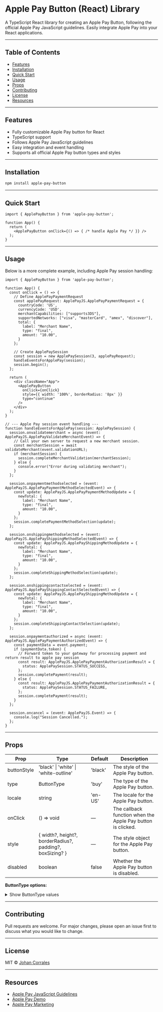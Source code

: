 # Apple Pay Button (React) Library

A TypeScript React library for creating an Apple Pay Button, following the official Apple Pay JavaScript guidelines. Easily integrate Apple Pay into your React applications.

---

## Table of Contents
- [Features](#features)
- [Installation](#installation)
- [Quick Start](#quick-start)
- [Usage](#usage)
- [Props](#props)
- [Contributing](#contributing)
- [License](#license)
- [Resources](#resources)

---

## Features
- Fully customizable Apple Pay button for React
- TypeScript support
- Follows Apple Pay JavaScript guidelines
- Easy integration and event handling
- Supports all official Apple Pay button types and styles

---

## Installation

```bash
npm install apple-pay-button
```

---

## Quick Start

```tsx
import { ApplePayButton } from 'apple-pay-button';

function App() {
  return (
    <ApplePayButton onClick={() => { /* handle Apple Pay */ }} />
  );
}
```

---

## Usage

Below is a more complete example, including Apple Pay session handling:

```tsx
import { ApplePayButton } from 'apple-pay-button';

function App() {
  const onClick = () => {
    // Define ApplePayPaymentRequest
    const applePayRequest: ApplePayJS.ApplePayPaymentRequest = {
      countryCode: 'US',
      currencyCode: 'USD',
      merchantCapabilities: ["supports3DS"],
      supportedNetworks: ["visa", "masterCard", "amex", "discover"],
      total: {
        label: "Merchant Name",
        type: "final",
        amount: "10.00",
      }
    };

    // Create ApplePaySession
    const session = new ApplePaySession(3, applePayRequest);
    handleEventsForApplePay(session);
    session.begin();
  };

  return (
    <div className="App">
      <ApplePayButton
        onClick={onClick}
        style={{ width: '100%', borderRadius: '8px' }}
        type="continue"
      />
    </div>
  );
}

// --- Apple Pay session event handling ---
function handleEventsForApplePay(session: ApplePaySession) {
  session.onvalidatemerchant = async (event: ApplePayJS.ApplePayValidateMerchantEvent) => {
    // Call your own server to request a new merchant session.
    const merchantSession = await validateMerchant(event.validationURL);
    if (merchantSession) {
      session.completeMerchantValidation(merchantSession);
    } else {
      console.error("Error during validating merchant");
    }
  };

  session.onpaymentmethodselected = (event: ApplePayJS.ApplePayPaymentMethodSelectedEvent) => {
    const update: ApplePayJS.ApplePayPaymentMethodUpdate = {
      newTotal: {
        label: "Merchant Name",
        type: "final",
        amount: "10.00",
      }
    };
    session.completePaymentMethodSelection(update);
  };

  session.onshippingmethodselected = (event: ApplePayJS.ApplePayShippingMethodSelectedEvent) => {
    const update: ApplePayJS.ApplePayShippingMethodUpdate = {
      newTotal: {
        label: "Merchant Name",
        type: "final",
        amount: "10.00",
      }
    };
    session.completeShippingMethodSelection(update);
  };

  session.onshippingcontactselected = (event: ApplePayJS.ApplePayShippingContactSelectedEvent) => {
    const update: ApplePayJS.ApplePayShippingMethodUpdate = {
      newTotal: {
        label: "Merchant Name",
        type: "final",
        amount: "10.00",
      }
    };
    session.completeShippingContactSelection(update);
  };

  session.onpaymentauthorized = async (event: ApplePayJS.ApplePayPaymentAuthorizedEvent) => {
    const paymentData = event.payment;
    if (paymentData.token) {
      // Forward token to your gateway for processing payment and return result to apple pay session
      const result: ApplePayJS.ApplePayPaymentAuthorizationResult = {
        status: ApplePaySession.STATUS_SUCCESS,
      };
      session.completePayment(result);
    } else {
      const result: ApplePayJS.ApplePayPaymentAuthorizationResult = {
        status: ApplePaySession.STATUS_FAILURE,
      };
      session.completePayment(result);
    }
  };

  session.oncancel = (event: ApplePayJS.Event) => {
    console.log("Session Cancelled.");
  };
}
```

---

## Props

| Prop         | Type                                                                 | Default      | Description                                                        |
|--------------|----------------------------------------------------------------------|--------------|--------------------------------------------------------------------|
| buttonStyle  | 'black' \| 'white' \| 'white-outline'                                | 'black'      | The style of the Apple Pay button.                                 |
| type         | ButtonType                                                           | 'buy'        | The type of the Apple Pay button.                                  |
| locale       | string                                                               | 'en-US'      | The locale for the Apple Pay button.                               |
| onClick      | () => void                                                           | —            | The callback function when the Apple Pay button is clicked.        |
| style        | { width?, height?, borderRadius?, padding?, boxSizing? }             | —            | The style object for the Apple Pay button.                         |
| disabled     | boolean                                                              | false        | Whether the Apple Pay button is disabled.                          |

**ButtonType options:**

<details>
<summary>Show ButtonType values</summary>

- 'plain'
- 'add-money'
- 'book'
- 'buy'
- 'check-out'
- 'continue'
- 'contribute'
- 'donate'
- 'order'
- 'pay'
- 'reload'
- 'rent'
- 'set-up'
- 'subscribe'
- 'support'
- 'tip'
- 'top-up'

</details>

---

## Contributing

Pull requests are welcome. For major changes, please open an issue first to discuss what you would like to change.

---

## License

MIT © [Johan Corrales](https://github.com/johan44co)

---

## Resources

- [Apple Pay JavaScript Guidelines](https://developer.apple.com/documentation/apple_pay_on_the_web/displaying_apple_pay_buttons_using_javascript)
- [Apple Pay Demo](https://applepaydemo.apple.com)
- [Apple Pay Marketing](https://developer.apple.com/apple-pay/marketing/)